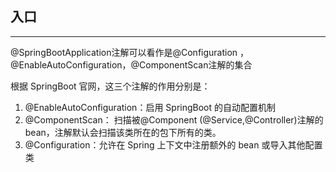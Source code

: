 ## 入口
-----

@SpringBootApplication注解可以看作是@Configuration ，@EnableAutoConfiguration，@ComponentScan注解的集合

根据 SpringBoot 官网，这三个注解的作用分别是：

1. @EnableAutoConfiguration：启用 SpringBoot 的自动配置机制
1. @ComponentScan： 扫描被@Component (@Service,@Controller)注解的 bean，注解默认会扫描该类所在的包下所有的类。
1. @Configuration：允许在 Spring 上下文中注册额外的 bean 或导入其他配置类